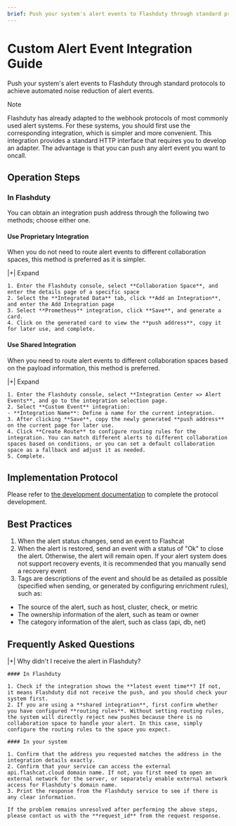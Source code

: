 ```yaml
---
brief: Push your system's alert events to Flashduty through standard protocols to achieve automated noise reduction of alert events.
---
```


# Custom Alert Event Integration Guide

Push your system's alert events to Flashduty through standard protocols to achieve automated noise reduction of alert events.

> [!NOTE]
> Flashduty has already adapted to the webhook protocols of most commonly used alert systems. For these systems, you should first use the corresponding integration, which is simpler and more convenient. This integration provides a standard HTTP interface that requires you to develop an adapter. The advantage is that you can push any alert event you want to oncall.

## Operation Steps

### In Flashduty

You can obtain an integration push address through the following two methods; choose either one.

#### Use Proprietary Integration

When you do not need to route alert events to different collaboration spaces, this method is preferred as it is simpler.

|+| Expand

    1. Enter the Flashduty console, select **Collaboration Space**, and enter the details page of a specific space
    2. Select the **Integrated Data** tab, click **Add an Integration**, and enter the Add Integration page
    3. Select **Prometheus** integration, click **Save**, and generate a card.
    4. Click on the generated card to view the **push address**, copy it for later use, and complete.

#### Use Shared Integration

When you need to route alert events to different collaboration spaces based on the payload information, this method is preferred.

|+| Expand

    1. Enter the Flashduty console, select **Integration Center => Alert Events**, and go to the integration selection page.
    2. Select **Custom Event** integration:
    - **Integration Name**: Define a name for the current integration.
    3. After clicking **Save**, copy the newly generated **push address** on the current page for later use.
    4. Click **Create Route** to configure routing rules for the integration. You can match different alerts to different collaboration spaces based on conditions, or you can set a default collaboration space as a fallback and adjust it as needed.
    5. Complete.

## Implementation Protocol

Please refer to [the development documentation](https://developer.flashcat.cloud/zh/flashduty/custom-alert) to complete the protocol development.

## Best Practices

1. When the alert status changes, send an event to Flashcat
2. When the alert is restored, send an event with a status of "Ok" to close the alert. Otherwise, the alert will remain open. If your alert system does not support recovery events, it is recommended that you manually send a recovery event
3. Tags are descriptions of the event and should be as detailed as possible (specified when sending, or generated by configuring enrichment rules), such as:
- The source of the alert, such as host, cluster, check, or metric
- The ownership information of the alert, such as team or owner
- The category information of the alert, such as class (api, db, net)

## Frequently Asked Questions

|+| Why didn't I receive the alert in Flashduty?

    #### In Flashduty

    1. Check if the integration shows the **latest event time**? If not, it means Flashduty did not receive the push, and you should check your system first.
    2. If you are using a **shared integration**, first confirm whether you have configured **routing rules**. Without setting routing rules, the system will directly reject new pushes because there is no collaboration space to handle your alert. In this case, simply configure the routing rules to the space you expect.

    #### In your system

    1. Confirm that the address you requested matches the address in the integration details exactly.
    2. Confirm that your service can access the external api.flashcat.cloud domain name. If not, you first need to open an external network for the server, or separately enable external network access for Flashduty's domain name.
    3. Print the response from the Flashduty service to see if there is any clear information.

    If the problem remains unresolved after performing the above steps, please contact us with the **request_id** from the request response.
